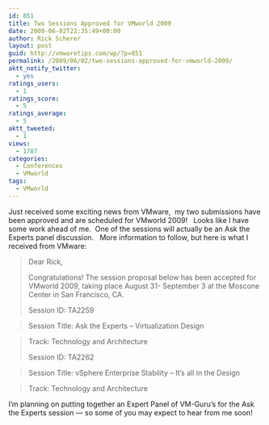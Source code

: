 ```yaml
---
id: 851
title: Two Sessions Approved for VMworld 2009
date: 2009-06-02T22:35:49+00:00
author: Rick Scherer
layout: post
guid: http://vmwaretips.com/wp/?p=851
permalink: /2009/06/02/two-sessions-approved-for-vmworld-2009/
aktt_notify_twitter:
  - yes
ratings_users:
  - 1
ratings_score:
  - 5
ratings_average:
  - 5
aktt_tweeted:
  - 1
views:
  - 1787
categories:
  - Conferences
  - VMworld
tags:
  - VMworld
---
```

Just received some exciting news from VMware,  my two submissions have been approved and are scheduled for VMworld 2009!   Looks like I have some work ahead of me.  One of the sessions will actually be an Ask the Experts panel discussion.   More information to follow, but here is what I received from VMware:

> Dear Rick,
> 
> Congratulations! The session proposal below has been accepted for VMworld 2009, taking place August 31- September 3 at the Moscone Center in San Francisco, CA.
> 
> Session ID: TA2259
  
> Session Title: Ask the Experts &#8211; Virtualization Design
  
> Track: Technology and Architecture
> 
> Session ID: TA2262
  
> Session Title: vSphere Enterprise Stability &#8211; It&#8217;s all in the Design
  
> Track: Technology and Architecture

I&#8217;m planning on putting together an Expert Panel of VM-Guru&#8217;s for the Ask the Experts session &#8212; so some of you may expect to hear from me soon!